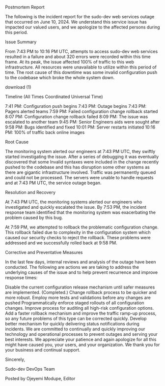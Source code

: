 Postmortem Report

The following is the incident report for the sudo-dev web services outage that occurred on June 10, 2024. We understand this service issue has impacted our valued users, and we apologize to the affected persons during this period.

Issue Summary

From 7:43 PM to 10:16 PM UTC, attempts to access sudo-dev web services resulted in a failure and about 320 errors were recorded within this time frame. At its peak, the issue affected 100% of traffic to this web infrastructure. All resources were unavailable to utilize within this period of time. The root cause of this downtime was some invalid configuration push to the codebase which broke the whole system down.

download (1)

Timeline (All Times Coordinated Universal Time)

7:41 PM: Configuration push begins
7:43 PM: Outage begins
7:43 PM: Pagers alerted teams
7:59 PM: Failed configuration change rollback started
8:07 PM: Configuration change rollback failed
8:09 PM: The issue was escalated to another team
9:45 PM: Senior Engineers aids were sought after
9:58 PM: Bugs identified and fixed
10:01 PM: Server restarts initiated
10:16 PM: 100% of traffic back online
images

Root Cause

The monitoring system alerted our engineers at 7:43 PM UTC, they swiftly started investigating the issue. After a series of debugging it was eventually discovered that some Invalid syntaxes were included in the change recently pushed to the codebase and this has disruption some other systems as there are gigantic infrastructure involved. Traffic was permanently queued and could not be processed. The servers were unable to handle requests and at 7:43 PM UTC, the service outage began.

Resolution and Recovery

At 7:43 PM UTC, the monitoring systems alerted our engineers who investigated and quickly escalated the issue. By 7:53 PM, the incident response team identified that the monitoring system was exacerbating the problem caused by this bug.

At 7:59 PM, we attempted to rollback the problematic configuration change. This rollback failed due to complexity in the configuration system which caused our security checks to reject the rollback. These problems were addressed and we successfully rolled back at 9:58 PM.

Corrective and Preventative Measures

In the last few days, internal reviews and analysis of the outage have been conducted. The following are actions we are taking to address the underlying causes of the issue and to help prevent recurrence and improve response times:

Disable the current configuration release mechanism until safer measures are implemented. (Completed.)
Change rollback process to be quicker and more robust.
Employ more tests and validations before any changes are pushed
Programmatically enforce staged rollouts of all configuration changes.
Improve process for auditing all high-risk configuration options.
Add a faster rollback mechanism and improve the traffic ramp-up process, so any future problems of this type can be corrected quickly.
Develop better mechanism for quickly delivering status notifications during incidents.
We are committed to continually and quickly improving our technology and operational processes to prevent outages and serving your best interests. We appreciate your patience and again apologize for all this might have caused you, your users, and your organization. We thank you for your business and continual support.

Sincerely,

Sudo-dev DevOps Team

Posted by Ojeyemi Modupe, Editor
